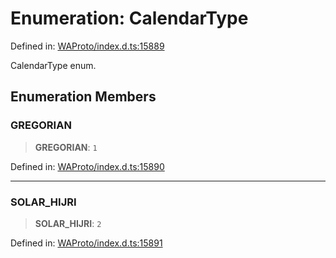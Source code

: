 # Enumeration: CalendarType

Defined in: [WAProto/index.d.ts:15889](https://github.com/Fokusdotid/Baileys/blob/982cc5b3c62bfc7b56d2f8f8427b6c1a2dda856f/WAProto/index.d.ts#L15889)

CalendarType enum.

## Enumeration Members

### GREGORIAN

> **GREGORIAN**: `1`

Defined in: [WAProto/index.d.ts:15890](https://github.com/Fokusdotid/Baileys/blob/982cc5b3c62bfc7b56d2f8f8427b6c1a2dda856f/WAProto/index.d.ts#L15890)

***

### SOLAR\_HIJRI

> **SOLAR\_HIJRI**: `2`

Defined in: [WAProto/index.d.ts:15891](https://github.com/Fokusdotid/Baileys/blob/982cc5b3c62bfc7b56d2f8f8427b6c1a2dda856f/WAProto/index.d.ts#L15891)
